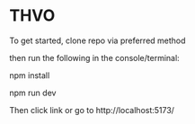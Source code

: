 # THVO

To get started, clone repo via preferred method

then run the following in the console/terminal:

npm install

npm run dev

Then click link or go to http://localhost:5173/